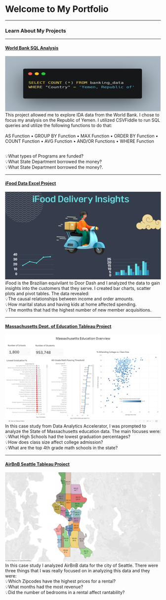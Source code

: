 # Welcome to My Portfolio

---

### Learn About My Projects

---
#### [World Bank SQL Analysis](/World_Bank_SQL_Project.pdf)
<img src="images/Yemen_SQL_Code.png?raw=true"/>
This project allowed me to explore IDA data from the World Bank.  I chose to focus my analysis on the Republic of Yemen. I utilized CSVFiddle to run SQL queries
and utilize the following functions to do that:
<br /><br />
AS Function • GROUP BY Function • MAX Function • ORDER BY Function • COUNT Function • AVG Function • AND/OR Functions • WHERE Function 
<br /><br />

💡What types of Programs are funded? <br>
💡What State Department borrowed the money? <br>
💡What State Department borrowed the money?.  



---
#### [iFood Data Excel Project](https://www.linkedin.com/pulse/uncovering-flavorful-insights-data-analysis-ifood-trends-kenny-dunn-nkjqc/)
[<img src="images/iFood.png?raw=true"/>](https://www.linkedin.com/pulse/uncovering-flavorful-insights-data-analysis-ifood-trends-kenny-dunn-nkjqc/)
iFood is the Brazilian equivilant to Door Dash and I analyzed the data to gain insights into the customers that they serve.  I created bar charts, scatter plots and pivot tables.  The data revealed: <br>
💡The causal relationships between income and order amounts. <br>
💡How marital status and having kids at home affected spending. <br>
💡The months that had the highest number of new member acquisitions.  


---
#### [Massachusetts Dept. of Education Tableau Project](https://www.loom.com/share/c79e0210b5394b15ab0984b0cc0bc984)
[<img src="images/Tableau_Mass_Ed.png?raw=true"/>](https://www.linkedin.com/posts/kennyddunn_massachusetts-education-overview-activity-7163199462859870209-s2ZD?utm_source=share&utm_medium=member_desktop)
In this case study from Data Analytics Accelerator, I was prompted to analyze the State of Massachusetts education data. The main focuses were: <br>
💡What High Schools had the lowest graduation percentages? <br>
💡How does class size affect college admission? <br>
💡What are the top 4th grade math schools in the state? 


---
#### [AirBnB Seattle Tableau Project](https://public.tableau.com/app/profile/kenny.dunn/viz/AirBnBZipCodeDataViz/Dashboard1)
[<img src="AirBnB_ZipCodes_Seattle.png?raw=true"/>](https://public.tableau.com/app/profile/kenny.dunn/viz/AirBnBZipCodeDataViz/Dashboard1)
In this case study I analyzed AirBnB data for the city of Seattle. There were three things that I was really focused on in analyzing this data and they were: <br>
💡Which Zipcodes have the highest prices for a rental? <br>
💡What months had the most revenue? <br>
💡Did the number of bedrooms in a rental affect rantability? 



